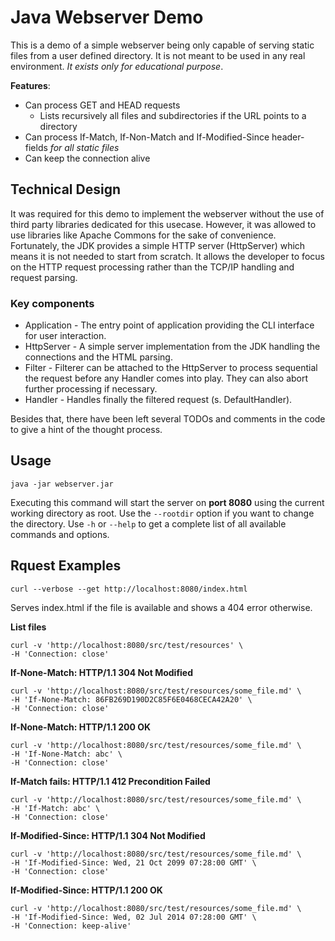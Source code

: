 # Java Webserver Demo

This is a demo of a simple webserver being only capable of serving static files from a user defined directory.
It is not meant to be used in any real environment. *It exists only for educational purpose*.

**Features**:
* Can process GET and HEAD requests
    * Lists recursively all files and subdirectories if the URL points to a directory
* Can process If-Match, If-Non-Match and If-Modified-Since header-fields *for all static files*
* Can keep the connection alive

## Technical Design
It was required for this demo to implement the webserver without the use of third party libraries 
dedicated for this usecase. However, it was allowed to use libraries like Apache Commons for the sake of convenience.
Fortunately, the JDK provides a simple HTTP server (HttpServer) which means it is not needed to start from scratch.
It allows the developer to focus on the HTTP request processing rather than the TCP/IP handling and request parsing.

### Key components
* Application - The entry point of application providing the CLI interface for user interaction.
* HttpServer - A simple server implementation from the JDK handling the connections and the HTML parsing.
* Filter - Filterer can be attached to the HttpServer to process sequential the request before any Handler comes into play.
They can also abort further processing if necessary.
* Handler - Handles finally the filtered request (s. DefaultHandler).

Besides that, there have been left several TODOs and comments in the code to give a hint of the thought process. 

## Usage

`java -jar webserver.jar`

Executing this command will start the server on **port 8080** using the current working directory as root.
Use the `--rootdir` option if you want to change the directory.
Use `-h` or `--help` to get a complete list of all available commands and options.

## Rquest Examples

`curl --verbose --get http://localhost:8080/index.html`

Serves index.html if the file is available and shows a 404 error otherwise.

**List files**

```
curl -v 'http://localhost:8080/src/test/resources' \
-H 'Connection: close'
```

**If-None-Match: HTTP/1.1 304 Not Modified**

```
curl -v 'http://localhost:8080/src/test/resources/some_file.md' \
-H 'If-None-Match: 86FB269D190D2C85F6E0468CECA42A20' \
-H 'Connection: close'
```

**If-None-Match: HTTP/1.1 200 OK**

```
curl -v 'http://localhost:8080/src/test/resources/some_file.md' \
-H 'If-None-Match: abc' \
-H 'Connection: close'
```

**If-Match fails: HTTP/1.1 412 Precondition Failed**

```
curl -v 'http://localhost:8080/src/test/resources/some_file.md' \
-H 'If-Match: abc' \
-H 'Connection: close'
```

**If-Modified-Since: HTTP/1.1 304 Not Modified**

```
curl -v 'http://localhost:8080/src/test/resources/some_file.md' \
-H 'If-Modified-Since: Wed, 21 Oct 2099 07:28:00 GMT' \
-H 'Connection: close'
```


**If-Modified-Since: HTTP/1.1 200 OK**

```
curl -v 'http://localhost:8080/src/test/resources/some_file.md' \
-H 'If-Modified-Since: Wed, 02 Jul 2014 07:28:00 GMT' \
-H 'Connection: keep-alive'
```
